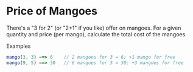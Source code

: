 # Price of Mangoes

There's a "3 for 2" (or "2+1" if you like) offer on mangoes. For a given quantity and price (per mango), calculate the total cost of the mangoes.

Examples

```javascript
mango(3, 3) ==> 6    // 2 mangoes for 3 = 6; +1 mango for free
mango(9, 5) ==> 30   // 6 mangoes for 5 = 30; +3 mangoes for free
```

